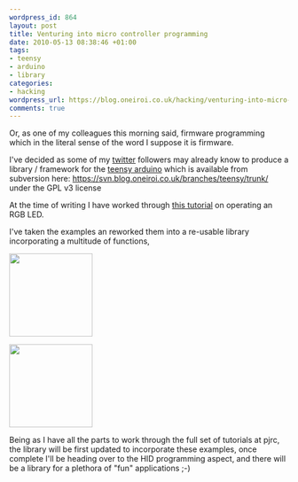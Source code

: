 ```yaml
--- 
wordpress_id: 864
layout: post
title: Venturing into micro controller programming
date: 2010-05-13 08:38:46 +01:00
tags: 
- teensy
- arduino
- library
categories: 
- hacking
wordpress_url: https://blog.oneiroi.co.uk/hacking/venturing-into-micro-controller-programming
comments: true
---
```

Or, as one of my colleagues this morning said, firmware programming which in the literal sense of the word I suppose it is firmware.

I've decided as some of my <a href="https://twitter.com/Saiweb">twitter</a> followers may already know to produce a library / framework for the <a href="https://www.pjrc.com/teensy/index.html">teensy arduino</a> which is available from subversion here: <a href="https://svn.blog.oneiroi.co.uk/branches/teensy/trunk/">https://svn.blog.oneiroi.co.uk/branches/teensy/trunk/</a> under the GPL v3 license

At the time of writing I have worked through <a href="https://www.pjrc.com/teensy/tutorial2.html">this tutorial</a> on operating an RGB LED.

I've taken the examples an reworked them into a re-usable library incorporating a multitude of functions, 

<a href="https://blog.oneiroi.co.uk/uploads/2010/05/IMG_0477.jpg"><img src="https://blog.oneiroi.co.uk/uploads/2010/05/IMG_0477-150x150.jpg" alt="" title="Kit as it arrived" width="150" height="150" class="aligncenter size-thumbnail wp-image-865" /></a>

<a href="https://blog.oneiroi.co.uk/uploads/2010/05/IMG_0478.jpg"><img src="https://blog.oneiroi.co.uk/uploads/2010/05/IMG_0478-150x150.jpg" alt="" title="it LIVES!" width="150" height="150" class="aligncenter size-thumbnail wp-image-866" /></a>

Being as I have all the parts to work through the full set of tutorials at pjrc, the library will be first updated to incorporate these examples, once complete I'll be heading over to the HID programming aspect, and there will be a library for a plethora of "fun" applications ;-)



